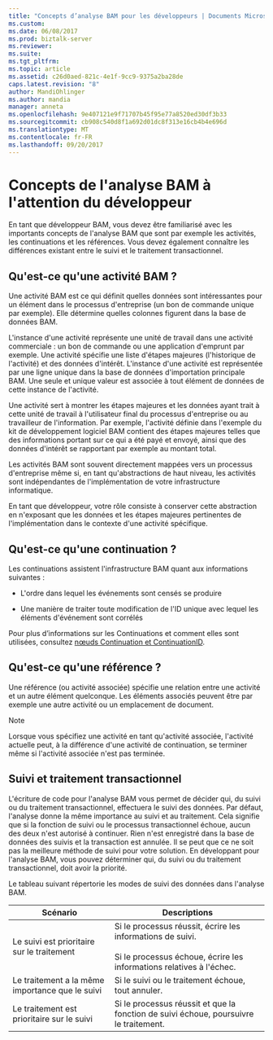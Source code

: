 ```yaml
---
title: "Concepts d’analyse BAM pour les développeurs | Documents Microsoft"
ms.custom: 
ms.date: 06/08/2017
ms.prod: biztalk-server
ms.reviewer: 
ms.suite: 
ms.tgt_pltfrm: 
ms.topic: article
ms.assetid: c26d0aed-821c-4e1f-9cc9-9375a2ba28de
caps.latest.revision: "8"
author: MandiOhlinger
ms.author: mandia
manager: anneta
ms.openlocfilehash: 9e407121e9f71707b45f95e77a8520ed30df3b33
ms.sourcegitcommit: cb908c540d8f1a692d01dc8f313e16cb4b4e696d
ms.translationtype: MT
ms.contentlocale: fr-FR
ms.lasthandoff: 09/20/2017
---
```

# <a name="bam-concepts-for-the-developer"></a>Concepts de l'analyse BAM à l'attention du développeur
En tant que développeur BAM, vous devez être familiarisé avec les importants concepts de l'analyse BAM que sont par exemple les activités, les continuations et les références. Vous devez également connaître les différences existant entre le suivi et le traitement transactionnel.  
  
## <a name="what-is-a-bam-activity"></a>Qu'est-ce qu'une activité BAM ?  
 Une activité BAM est ce qui définit quelles données sont intéressantes pour un élément dans le processus d'entreprise (un bon de commande unique par exemple). Elle détermine quelles colonnes figurent dans la base de données BAM.  
  
 L'instance d'une activité représente une unité de travail dans une activité commerciale : un bon de commande ou une application d'emprunt par exemple. Une activité spécifie une liste d'étapes majeures (l'historique de l'activité) et des données d'intérêt. L'instance d'une activité est représentée par une ligne unique dans la base de données d'importation principale BAM. Une seule et unique valeur est associée à tout élément de données de cette instance de l'activité.  
  
 Une activité sert à montrer les étapes majeures et les données ayant trait à cette unité de travail à l'utilisateur final du processus d'entreprise ou au travailleur de l'information. Par exemple, l'activité définie dans l'exemple du kit de développement logiciel BAM contient des étapes majeures telles que des informations portant sur ce qui a été payé et envoyé, ainsi que des données d'intérêt se rapportant par exemple au montant total.  
  
 Les activités BAM sont souvent directement mappées vers un processus d'entreprise même si, en tant qu'abstractions de haut niveau, les activités sont indépendantes de l'implémentation de votre infrastructure informatique.  
  
 En tant que développeur, votre rôle consiste à conserver cette abstraction en n'exposant que les données et les étapes majeures pertinentes de l'implémentation dans le contexte d'une activité spécifique.  
  
## <a name="what-is-a-continuation"></a>Qu'est-ce qu'une continuation ?  
 Les continuations assistent l'infrastructure BAM quant aux informations suivantes :  
  
-   L'ordre dans lequel les événements sont censés se produire  
  
-   Une manière de traiter toute modification de l'ID unique avec lequel les éléments d'événement sont corrélés  
  
 Pour plus d’informations sur les Continuations et comment elles sont utilisées, consultez [nœuds Continuation et ContinuationID](../core/continuation-and-continuationid-nodes.md).  
  
## <a name="what-is-a-reference"></a>Qu'est-ce qu'une référence ?  
 Une référence (ou activité associée) spécifie une relation entre une activité et un autre élément quelconque. Les éléments associés peuvent être par exemple une autre activité ou un emplacement de document.  
  
> [!NOTE]
>  Lorsque vous spécifiez une activité en tant qu'activité associée, l'activité actuelle peut, à la différence d'une activité de continuation, se terminer même si l'activité associée n'est pas terminée.  
  
## <a name="tracking-and-transactional-processing"></a>Suivi et traitement transactionnel  
 L'écriture de code pour l'analyse BAM vous permet de décider qui, du suivi ou du traitement transactionnel, effectuera le suivi des données. Par défaut, l'analyse donne la même importance au suivi et au traitement. Cela signifie que si la fonction de suivi ou le processus transactionnel échoue, aucun des deux n'est autorisé à continuer. Rien n'est enregistré dans la base de données des suivis et la transaction est annulée. Il se peut que ce ne soit pas la meilleure méthode de suivi pour votre solution. En développant pour l'analyse BAM, vous pouvez déterminer qui, du suivi ou du traitement transactionnel, doit avoir la priorité.  
  
 Le tableau suivant répertorie les modes de suivi des données dans l'analyse BAM.  
  
|Scénario|Descriptions|  
|--------------|------------------|  
|Le suivi est prioritaire sur le traitement|Si le processus réussit, écrire les informations de suivi.<br /><br /> Si le processus échoue, écrire les informations relatives à l'échec.|  
|Le traitement a la même importance que le suivi|Si le suivi ou le traitement échoue, tout annuler.|  
|Le traitement est prioritaire sur le suivi|Si le processus réussit et que la fonction de suivi échoue, poursuivre le traitement.|